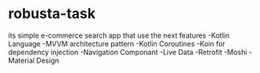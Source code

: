 # robusta-task 
its simple e-commerce search app that use the next features
-Kotlin Language
-MVVM architecture pattern
-Kotlin Coroutines
-Koin for dependency injection
-Navigation Componant 
-Live Data
-Retrofit
-Moshi
-Material Design
